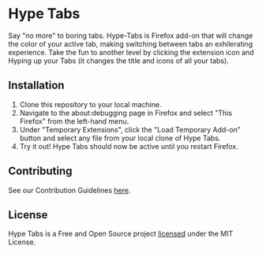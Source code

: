 # Hype Tabs

Say "no more" to boring tabs. Hype-Tabs is Firefox add-on that will change the color of your active tab, making switching between tabs an exhilerating experience. Take the fun to another level by clicking the extension icon and Hyping up your Tabs (it changes the title and icons of all your tabs).

## Installation
1. Clone this repository to your local machine.
2. Navigate to the about:debugging page in Firefox and select "This Firefox" from the left-hand menu.
3. Under "Temporary Extensions", click the "Load Temporary Add-on" button and select any file from your local clone of Hype Tabs.
4. Try it out! Hype Tabs should now be active until you restart Firefox.

## Contributing
See our Contribution Guidelines [here](https://github.com/ossd-s23/Hype-Tabs/blob/main/CONTRIBUTING.md).

## License
Hype Tabs is a Free and Open Source project [licensed](https://github.com/ossd-s23/Hype-Tabs/blob/main/LICENSE) under the MIT License.